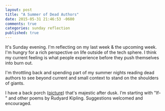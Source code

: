 ```yaml
---
layout: post
title: "A Summer of Dead Authors"
date: 2015-05-31 21:46:53 -0600
comments: true
categories: sunday reflection
published: true
---
```


It's Sunday evening. I'm reflecting on my last week & the upcoming
week. I'm hungry for a rich perspective on life outside of the
tech sphere. I think my current feeling is what people experience
before they push themselves into burn out.

I'm throttling back and spending part of my summer nights reading
dead authors to see beyond current and small context to stand on
the shoulders of giants.

I have a back porch ([picture](https://instagram.com/p/3VPixrnBOh/?taken-by=westonplatter))
that's majestic after dusk. I'm starting with "If-" and other
poems by Rudyard Kipling. Suggestions welcomed and encouraged.

